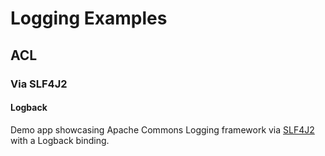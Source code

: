 # Logging Examples

## ACL

### Via SLF4J2

#### Logback

Demo app showcasing Apache Commons Logging framework
via [SLF4J2](../README.md)
with a Logback binding.
